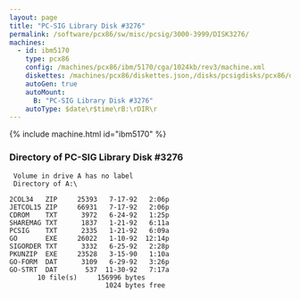 ```yaml
---
layout: page
title: "PC-SIG Library Disk #3276"
permalink: /software/pcx86/sw/misc/pcsig/3000-3999/DISK3276/
machines:
  - id: ibm5170
    type: pcx86
    config: /machines/pcx86/ibm/5170/cga/1024kb/rev3/machine.xml
    diskettes: /machines/pcx86/diskettes.json,/disks/pcsigdisks/pcx86/diskettes.json
    autoGen: true
    autoMount:
      B: "PC-SIG Library Disk #3276"
    autoType: $date\r$time\rB:\rDIR\r
---
```


{% include machine.html id="ibm5170" %}

### Directory of PC-SIG Library Disk #3276

     Volume in drive A has no label
     Directory of A:\

    2COL34   ZIP     25393   7-17-92   2:06p
    JETCOL15 ZIP     66931   7-17-92   2:06p
    CDROM    TXT      3972   6-24-92   1:25p
    SHAREMAG TXT      1837   1-21-92   6:11a
    PCSIG    TXT      2335   1-21-92   6:09a
    GO       EXE     26022   1-10-92  12:14p
    SIGORDER TXT      3332   6-25-92   2:28p
    PKUNZIP  EXE     23528   3-15-90   1:10a
    GO-FORM  DAT      3109   6-29-92   3:26p
    GO-STRT  DAT       537  11-30-92   7:17a
           10 file(s)     156996 bytes
                            1024 bytes free
